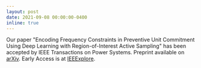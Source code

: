 ```yaml
---
layout: post
date: 2021-09-08 00:00:00-0400
inline: true
---
```


Our paper "Encoding Frequency Constraints in Preventive Unit Commitment Using Deep Learning with Region-of-Interest Active Sampling" has been accepted by IEEE Transactions on Power Systems.
Preprint available on [arXiv](https://arxiv.org/abs/2102.09583).
Early Access is at [IEEExplore](https://ieeexplore.ieee.org/document/9531424).
